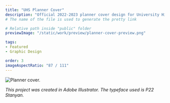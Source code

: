 ```yaml
---
title: "UHS Planner Cover"
description: "Official 2022-2023 planner cover design for University High School."
# The name of the file is used to generate the pretty link

# Relative path inside "public" folder
previewImage: "/static/work/preview/planner-cover-preview.png"

tags:
- Featured
- Graphic Design

order: 3
imageAspectRatio: "87 / 111"
---
```


![Planner cover.](/static/work/planner-cover/Planner_Trimmed.png)

*This project was created in Adobe Illustrator. The typeface used is P22 Stanyan.*